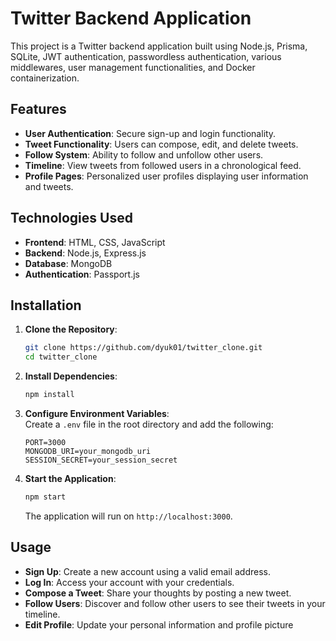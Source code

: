 # Twitter Backend Application

This project is a Twitter backend application built using Node.js, Prisma, SQLite, JWT authentication, passwordless authentication, various middlewares, user management functionalities, and Docker containerization.

## Features

- **User Authentication**: Secure sign-up and login functionality.
- **Tweet Functionality**: Users can compose, edit, and delete tweets.
- **Follow System**: Ability to follow and unfollow other users.
- **Timeline**: View tweets from followed users in a chronological feed.
- **Profile Pages**: Personalized user profiles displaying user information and tweets.

## Technologies Used

- **Frontend**: HTML, CSS, JavaScript
- **Backend**: Node.js, Express.js
- **Database**: MongoDB
- **Authentication**: Passport.js

## Installation

1. **Clone the Repository**:
   ```bash
   git clone https://github.com/dyuk01/twitter_clone.git
   cd twitter_clone
   ```

2. **Install Dependencies**:
   ```bash
   npm install
   ```

3. **Configure Environment Variables**:  
   Create a `.env` file in the root directory and add the following:
   ```
   PORT=3000
   MONGODB_URI=your_mongodb_uri
   SESSION_SECRET=your_session_secret
   ```

4. **Start the Application**:
   ```bash
   npm start
   ```
   The application will run on `http://localhost:3000`.

## Usage

- **Sign Up**: Create a new account using a valid email address.
- **Log In**: Access your account with your credentials.
- **Compose a Tweet**: Share your thoughts by posting a new tweet.
- **Follow Users**: Discover and follow other users to see their tweets in your timeline.
- **Edit Profile**: Update your personal information and profile picture



